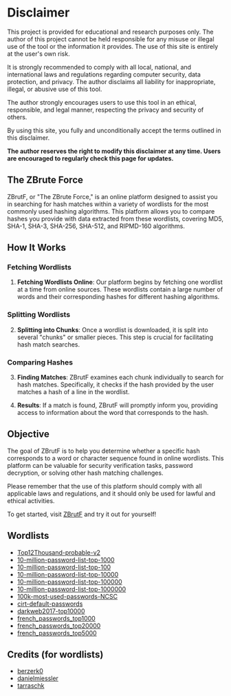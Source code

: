 # Disclaimer

This project is provided for educational and research purposes only. The author of this project cannot be held responsible for any misuse or illegal use of the tool or the information it provides. The use of this site is entirely at the user's own risk.

It is strongly recommended to comply with all local, national, and international laws and regulations regarding computer security, data protection, and privacy. The author disclaims all liability for inappropriate, illegal, or abusive use of this tool.

The author strongly encourages users to use this tool in an ethical, responsible, and legal manner, respecting the privacy and security of others.

By using this site, you fully and unconditionally accept the terms outlined in this disclaimer.

**The author reserves the right to modify this disclaimer at any time. Users are encouraged to regularly check this page for updates.**

## The ZBrute Force

ZBrutF, or "The ZBrute Force," is an online platform designed to assist you in searching for hash matches within a variety of wordlists for the most commonly used hashing algorithms. This platform allows you to compare hashes you provide with data extracted from these wordlists, covering MD5, SHA-1, SHA-3, SHA-256, SHA-512, and RIPMD-160 algorithms.

## How It Works

### Fetching Wordlists

1. **Fetching Wordlists Online**: Our platform begins by fetching one wordlist at a time from online sources. These wordlists contain a large number of words and their corresponding hashes for different hashing algorithms.

### Splitting Wordlists

2. **Splitting into Chunks**: Once a wordlist is downloaded, it is split into several "chunks" or smaller pieces. This step is crucial for facilitating hash match searches.

### Comparing Hashes

3. **Finding Matches**: ZBrutF examines each chunk individually to search for hash matches. Specifically, it checks if the hash provided by the user matches a hash of a line in the wordlist.

4. **Results**: If a match is found, ZBrutF will promptly inform you, providing access to information about the word that corresponds to the hash.

## Objective

The goal of ZBrutF is to help you determine whether a specific hash corresponds to a word or character sequence found in online wordlists. This platform can be valuable for security verification tasks, password decryption, or solving other hash matching challenges.

Please remember that the use of this platform should comply with all applicable laws and regulations, and it should only be used for lawful and ethical activities.

To get started, visit [ZBrutF](https://lalbi94.github.io/ZBrutF/) and try it out for yourself!

## Wordlists
- [Top12Thousand-probable-v2](https://raw.githubusercontent.com/berzerk0/Probable-Wordlists/master/Real-Passwords/Top12Thousand-probable-v2.txt) 
- [10-million-password-list-top-1000](https://raw.githubusercontent.com/danielmiessler/SecLists/master/Passwords/Common-Credentials/10-million-password-list-top-1000.txt) 
- [10-million-password-list-top-100](https://raw.githubusercontent.com/danielmiessler/SecLists/master/Passwords/Common-Credentials/10-million-password-list-top-100.txt) 
- [10-million-password-list-top-10000](https://raw.githubusercontent.com/danielmiessler/SecLists/master/Passwords/Common-Credentials/10-million-password-list-top-10000.txt) 
- [10-million-password-list-top-100000](https://raw.githubusercontent.com/danielmiessler/SecLists/master/Passwords/Common-Credentials/10-million-password-list-top-100000.txt) 
- [10-million-password-list-top-1000000](https://raw.githubusercontent.com/danielmiessler/SecLists/master/Passwords/Common-Credentials/10-million-password-list-top-1000000.txt) 
- [100k-most-used-passwords-NCSC](https://raw.githubusercontent.com/danielmiessler/SecLists/master/Passwords/Common-Credentials/100k-most-used-passwords-NCSC.txt) 
- [cirt-default-passwords](https://raw.githubusercontent.com/danielmiessler/SecLists/master/Passwords/cirt-default-passwords.txt) 
- [darkweb2017-top10000](https://raw.githubusercontent.com/danielmiessler/SecLists/master/Passwords/darkweb2017-top10000.txt) 
- [french_passwords_top1000](https://raw.githubusercontent.com/tarraschk/richelieu/master/french_passwords_top1000.txt) 
- [french_passwords_top20000](https://raw.githubusercontent.com/tarraschk/richelieu/master/french_passwords_top20000.txt) 
- [french_passwords_top5000](https://raw.githubusercontent.com/tarraschk/richelieu/master/french_passwords_top5000.txt)

## Credits (for wordlists)
- [berzerk0](https://github.com/berzerk0)
- [danielmiessler](https://github.com/danielmiessler)
- [tarraschk](https://github.com/tarraschk)